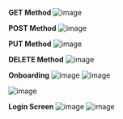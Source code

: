 **GET Method**
![image](https://github.com/user-attachments/assets/507be0b2-a7a4-4c6c-8795-05ab338a8971)

**POST Method**
![image](https://github.com/user-attachments/assets/eabac55e-b2d0-4a28-872c-ed0bb6470c93)

**PUT Method**
![image](https://github.com/user-attachments/assets/b938ab02-13f7-457e-b502-92549e14f427)

**DELETE Method**
![image](https://github.com/user-attachments/assets/c0616d46-50d8-45e7-9280-32603adcf812)

**Onboarding**
![image](https://github.com/user-attachments/assets/1869a775-6517-4121-a9e2-bc35390e4b6f)
![image](https://github.com/user-attachments/assets/798c5c5e-420e-42fd-b3e2-86fde9c4bbab)

![image](https://github.com/user-attachments/assets/884b0e34-2a0e-44f1-b74f-2e9fd93401dc)

**Login Screen**
![image](https://github.com/user-attachments/assets/3f07ef8e-433b-432e-a441-719a1b7c95d2)
![image](https://github.com/user-attachments/assets/a05f2efa-c7c7-42cd-b6f1-09268e827dac)

